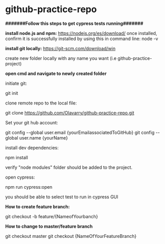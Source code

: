 # github-practice-repo

**#######Follow this steps to get cypress tests running#######**

**install node.js and npm:**
https://nodejs.org/es/download/
once installed, confirm it is successfully installed by using this in command line: node -v

**install git locally:**
https://git-scm.com/download/win

create new folder locally with any name you want (i.e github-practice-project)

**open cmd and navigate to newly created folder**

initiate git:

git init

clone remote repo to the local file:

git clone https://github.com/Olavarry/github-practice-repo.git

Set your git hub account:

git config --global user.email {yourEmailassociatedToGitHub} 
git config --global user.name {yourName}

install dev dependencies:

npm install

verify "node modules" folder should be added to the project.

open cypress:

npm run cypress:open
      
you should be able to select test to run in cypress GUI

**How to create feature branch:**

git checkout -b feature/{NameofYourbanch}

**How to change to master/feature branch**

git checkout master
git checkout {NameOfYourFeatureBranch}
